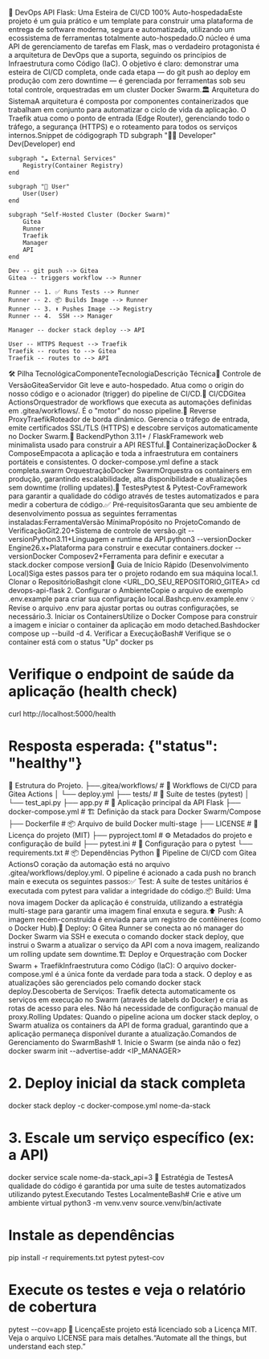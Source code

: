 🐙 DevOps API Flask: Uma Esteira de CI/CD 100% Auto-hospedadaEste projeto é um guia prático e um template para construir uma plataforma de entrega de software moderna, segura e automatizada, utilizando um ecossistema de ferramentas totalmente auto-hospedado.O núcleo é uma API de gerenciamento de tarefas em Flask, mas o verdadeiro protagonista é a arquitetura de DevOps que a suporta, seguindo os princípios de Infraestrutura como Código (IaC). O objetivo é claro: demonstrar uma esteira de CI/CD completa, onde cada etapa — do git push ao deploy em produção com zero downtime — é gerenciada por ferramentas sob seu total controle, orquestradas em um cluster Docker Swarm.🏛️ Arquitetura do SistemaA arquitetura é composta por componentes containerizados que trabalham em conjunto para automatizar o ciclo de vida da aplicação. O Traefik atua como o ponto de entrada (Edge Router), gerenciando todo o tráfego, a segurança (HTTPS) e o roteamento para todos os serviços internos.Snippet de códigograph TD
    subgraph "👨‍💻 Developer"
        Dev(Developer)
    end

    subgraph "☁️ External Services"
        Registry(Container Registry)
    end

    subgraph "👤 User"
        User(User)
    end

    subgraph "Self-Hosted Cluster (Docker Swarm)"
        Gitea
        Runner
        Traefik
        Manager
        API
    end

    Dev -- git push --> Gitea
    Gitea -- triggers workflow --> Runner
    
    Runner -- 1. ✅ Runs Tests --> Runner
    Runner -- 2. 📦 Builds Image --> Runner
    Runner -- 3. ⬆️ Pushes Image --> Registry
    Runner -- 4.  SSH --> Manager
    
    Manager -- docker stack deploy --> API

    User -- HTTPS Request --> Traefik
    Traefik -- routes to --> Gitea
    Traefik -- routes to --> API
🛠️ Pilha TecnológicaComponenteTecnologiaDescrição Técnica🐙 Controle de VersãoGiteaServidor Git leve e auto-hospedado. Atua como o origin do nosso código e o acionador (trigger) do pipeline de CI/CD.🚀 CI/CDGitea ActionsOrquestrador de workflows que executa as automações definidas em .gitea/workflows/. É o "motor" do nosso pipeline.🚦 Reverse ProxyTraefikRoteador de borda dinâmico. Gerencia o tráfego de entrada, emite certificados SSL/TLS (HTTPS) e descobre serviços automaticamente no Docker Swarm.🐍 BackendPython 3.11+ / FlaskFramework web minimalista usado para construir a API RESTful.🐳 ContainerizaçãoDocker & ComposeEmpacota a aplicação e toda a infraestrutura em containers portáteis e consistentes. O docker-compose.yml define a stack completa.swarm OrquestraçãoDocker SwarmOrquestra os containers em produção, garantindo escalabilidade, alta disponibilidade e atualizações sem downtime (rolling updates).🧪 TestesPytest & Pytest-CovFramework para garantir a qualidade do código através de testes automatizados e para medir a cobertura de código.✅ Pré-requisitosGaranta que seu ambiente de desenvolvimento possua as seguintes ferramentas instaladas:FerramentaVersão MínimaPropósito no ProjetoComando de VerificaçãoGit2.20+Sistema de controle de versão.git --versionPython3.11+Linguagem e runtime da API.python3 --versionDocker Engine26.x+Plataforma para construir e executar containers.docker --versionDocker Composev2+Ferramenta para definir e executar a stack.docker compose version🚀 Guia de Início Rápido (Desenvolvimento Local)Siga estes passos para ter o projeto rodando em sua máquina local.1. Clonar o RepositórioBashgit clone <URL_DO_SEU_REPOSITORIO_GITEA>
cd devops-api-flask
2. Configurar o AmbienteCopie o arquivo de exemplo .env.example para criar sua configuração local.Bashcp.env.example.env
💡 Revise o arquivo .env para ajustar portas ou outras configurações, se necessário.3. Iniciar os ContainersUtilize o Docker Compose para construir a imagem e iniciar o container da aplicação em modo detached.Bashdocker compose up --build -d
4. Verificar a ExecuçãoBash# Verifique se o container está com o status "Up"
docker ps

# Verifique o endpoint de saúde da aplicação (health check)
curl http://localhost:5000/health
# Resposta esperada: {"status": "healthy"}
📁 Estrutura do Projeto.
├──.gitea/workflows/       # 🚀 Workflows de CI/CD para Gitea Actions
│   └── deploy.yml
├── tests/                  # 🧪 Suíte de testes (pytest)
│   └── test_api.py
├── app.py                  # 🐍 Aplicação principal da API Flask
├── docker-compose.yml      # 🏗️ Definição da stack para Docker Swarm/Compose
├── Dockerfile              # 📦 Arquivo de build Docker multi-stage
├── LICENSE                 # 📜 Licença do projeto (MIT)
├── pyproject.toml          # ⚙️ Metadados do projeto e configuração de build
├── pytest.ini              # 🔬 Configuração para o pytest
└── requirements.txt        # 📦 Dependências Python
🔄 Pipeline de CI/CD com Gitea ActionsO coração da automação está no arquivo .gitea/workflows/deploy.yml. O pipeline é acionado a cada push no branch main e executa os seguintes passos:✅ Test: A suíte de testes unitários é executada com pytest para validar a integridade do código.📦 Build: Uma nova imagem Docker da aplicação é construída, utilizando a estratégia multi-stage para garantir uma imagem final enxuta e segura.⬆️ Push: A imagem recém-construída é enviada para um registro de contêineres (como o Docker Hub).🚀 Deploy: O Gitea Runner se conecta ao nó manager do Docker Swarm via SSH e executa o comando docker stack deploy, que instrui o Swarm a atualizar o serviço da API com a nova imagem, realizando um rolling update sem downtime.🏗️ Deploy e Orquestração com Docker Swarm + TraefikInfraestrutura como Código (IaC): O arquivo docker-compose.yml é a única fonte da verdade para toda a stack. O deploy e as atualizações são gerenciados pelo comando docker stack deploy.Descoberta de Serviços: Traefik detecta automaticamente os serviços em execução no Swarm (através de labels do Docker) e cria as rotas de acesso para eles. Não há necessidade de configuração manual de proxy.Rolling Updates: Quando o pipeline aciona um docker stack deploy, o Swarm atualiza os containers da API de forma gradual, garantindo que a aplicação permaneça disponível durante a atualização.Comandos de Gerenciamento do SwarmBash# 1. Inicie o Swarm (se ainda não o fez)
docker swarm init --advertise-addr <IP_MANAGER>

# 2. Deploy inicial da stack completa
docker stack deploy -c docker-compose.yml nome-da-stack

# 3. Escale um serviço específico (ex: a API)
docker service scale nome-da-stack_api=3
🧪 Estratégia de TestesA qualidade do código é garantida por uma suíte de testes automatizados utilizando pytest.Executando Testes LocalmenteBash# Crie e ative um ambiente virtual
python3 -m venv.venv
source.venv/bin/activate

# Instale as dependências
pip install -r requirements.txt pytest pytest-cov

# Execute os testes e veja o relatório de cobertura
pytest --cov=app
📜 LicençaEste projeto está licenciado sob a Licença MIT. Veja o arquivo LICENSE para mais detalhes.“Automate all the things, but understand each step.”

